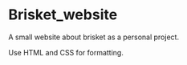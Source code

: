 # Brisket_website
A small website about brisket as a personal project.

Use HTML and CSS for formatting.  
